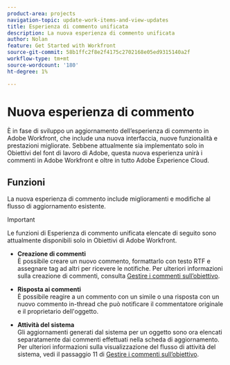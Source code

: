 ```yaml
---
product-area: projects
navigation-topic: update-work-items-and-view-updates
title: Esperienza di commento unificata
description: La nuova esperienza di commento unificata
author: Nolan
feature: Get Started with Workfront
source-git-commit: 58b1ffc2f8e2f4175c2702168e05ed9315140a2f
workflow-type: tm+mt
source-wordcount: '180'
ht-degree: 1%

---
```



# Nuova esperienza di commento

È in fase di sviluppo un aggiornamento dell’esperienza di commento in Adobe Workfront, che include una nuova interfaccia, nuove funzionalità e prestazioni migliorate. Sebbene attualmente sia implementato solo in Obiettivi del font di lavoro di Adobe, questa nuova esperienza unirà i commenti in Adobe Workfront e oltre in tutto Adobe Experience Cloud.

## Funzioni

La nuova esperienza di commento include miglioramenti e modifiche al flusso di aggiornamento esistente.

>[!IMPORTANT]
>Le funzioni di Esperienza di commento unificata elencate di seguito sono attualmente disponibili solo in Obiettivi di Adobe Workfront.

* **Creazione di commenti**\
   È possibile creare un nuovo commento, formattarlo con testo RTF e assegnare tag ad altri per ricevere le notifiche. Per ulteriori informazioni sulla creazione di commenti, consulta [Gestire i commenti sull’obiettivo](/help/quicksilver/workfront-goals/goal-management/manage-goal-comments.md).

* **Risposta ai commenti**\
   È possibile reagire a un commento con un simile o una risposta con un nuovo commento in-thread che può notificare il commentatore originale e il proprietario dell&#39;oggetto.

* **Attività del sistema**\
   Gli aggiornamenti generati dal sistema per un oggetto sono ora elencati separatamente dai commenti effettuati nella scheda di aggiornamento. Per ulteriori informazioni sulla visualizzazione del flusso di attività del sistema, vedi il passaggio 11 di [Gestire i commenti sull’obiettivo](/help/quicksilver/workfront-goals/goal-management/manage-goal-comments.md).
